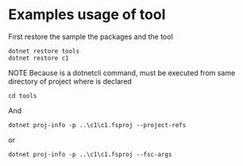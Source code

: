 # Examples usage of tool

First restore the sample the packages and the tool

```
dotnet restore tools
dotnet restore c1
```

NOTE Because is a dotnetcli command, must be executed from same directory of project
     where is declared

```
cd tools
```

And

```
dotnet proj-info -p ..\c1\c1.fsproj --project-refs
```

or

```
dotnet proj-info -p ..\c1\c1.fsproj --fsc-args
```
